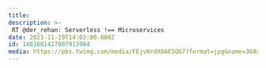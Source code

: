 ```yaml
---
title: 
description: >-
 RT @der_rehan: Serverless !== Microservices
date: 2021-11-19T14:03:00.000Z
id: 1461681427007913984
media: https://pbs.twimg.com/media/FEjvNrdX0AE5QG7?format=jpg&name=360x360
---
```

